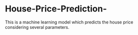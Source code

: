 # House-Price-Prediction-
This is  a machine learning model which predicts the house price considering several parameters. 
